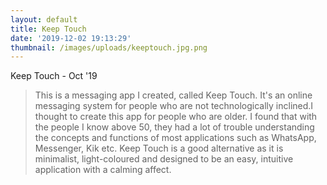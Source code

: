 ```yaml
---
layout: default
title: Keep Touch
date: '2019-12-02 19:13:29'
thumbnail: /images/uploads/keeptouch.jpg.png
---
```

Keep Touch - Oct '19

> This is a messaging app I created, called Keep Touch. It's an online messaging system for people who are not technologically inclined.I thought to create this app for people who are older. I found that with the people I know above 50, they had a lot of trouble understanding the concepts and functions of most applications such as WhatsApp, Messenger, Kik etc. Keep Touch is a good alternative as it is minimalist, light-coloured and designed to be an easy, intuitive application with a calming affect.
